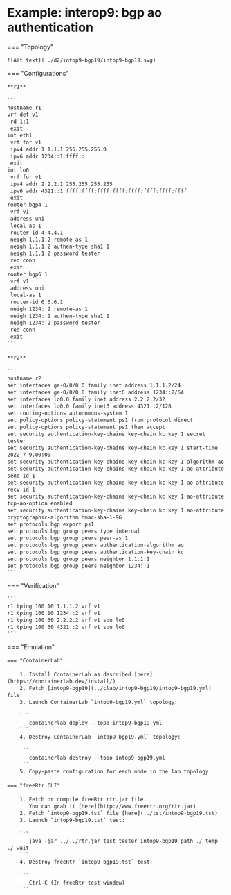 # Example: interop9: bgp ao authentication

=== "Topology"

    ![Alt text](../d2/intop9-bgp19/intop9-bgp19.svg)

=== "Configurations"

    **r1**

    ```
    hostname r1
    vrf def v1
     rd 1:1
     exit
    int eth1
     vrf for v1
     ipv4 addr 1.1.1.1 255.255.255.0
     ipv6 addr 1234::1 ffff::
     exit
    int lo0
     vrf for v1
     ipv4 addr 2.2.2.1 255.255.255.255
     ipv6 addr 4321::1 ffff:ffff:ffff:ffff:ffff:ffff:ffff:ffff
     exit
    router bgp4 1
     vrf v1
     address uni
     local-as 1
     router-id 4.4.4.1
     neigh 1.1.1.2 remote-as 1
     neigh 1.1.1.2 authen-type sha1 1
     neigh 1.1.1.2 password tester
     red conn
     exit
    router bgp6 1
     vrf v1
     address uni
     local-as 1
     router-id 6.6.6.1
     neigh 1234::2 remote-as 1
     neigh 1234::2 authen-type sha1 1
     neigh 1234::2 password tester
     red conn
     exit
    ```

    **r2**

    ```
    hostname r2
    set interfaces ge-0/0/0.0 family inet address 1.1.1.2/24
    set interfaces ge-0/0/0.0 family inet6 address 1234::2/64
    set interfaces lo0.0 family inet address 2.2.2.2/32
    set interfaces lo0.0 family inet6 address 4321::2/128
    set routing-options autonomous-system 1
    set policy-options policy-statement ps1 from protocol direct
    set policy-options policy-statement ps1 then accept
    set security authentication-key-chains key-chain kc key 1 secret tester
    set security authentication-key-chains key-chain kc key 1 start-time 2022-7-9.00:00
    set security authentication-key-chains key-chain kc key 1 algorithm ao
    set security authentication-key-chains key-chain kc key 1 ao-attribute send-id 1
    set security authentication-key-chains key-chain kc key 1 ao-attribute recv-id 1
    set security authentication-key-chains key-chain kc key 1 ao-attribute tcp-ao-option enabled
    set security authentication-key-chains key-chain kc key 1 ao-attribute cryptographic-algorithm hmac-sha-1-96
    set protocols bgp export ps1
    set protocols bgp group peers type internal
    set protocols bgp group peers peer-as 1
    set protocols bgp group peers authentication-algorithm ao
    set protocols bgp group peers authentication-key-chain kc
    set protocols bgp group peers neighbor 1.1.1.1
    set protocols bgp group peers neighbor 1234::1
    ```

=== "Verification"

    ```
    r1 tping 100 10 1.1.1.2 vrf v1
    r1 tping 100 10 1234::2 vrf v1
    r1 tping 100 60 2.2.2.2 vrf v1 sou lo0
    r1 tping 100 60 4321::2 vrf v1 sou lo0
    ```

=== "Emulation"

    === "ContainerLab"

        1. Install ContainerLab as described [here](https://containerlab.dev/install/)  
        2. Fetch [intop9-bgp19](../clab/intop9-bgp19/intop9-bgp19.yml) file  
        3. Launch ContainerLab `intop9-bgp19.yml` topology:  

        ```
           containerlab deploy --topo intop9-bgp19.yml  
        ```
        4. Destroy ContainerLab `intop9-bgp19.yml` topology:  

        ```
           containerlab destroy --topo intop9-bgp19.yml  
        ```
        5. Copy-paste configuration for each node in the lab topology

    === "freeRtr CLI"

        1. Fetch or compile freeRtr rtr.jar file.  
           You can grab it [here](http://www.freertr.org/rtr.jar)  
        2. Fetch `intop9-bgp19.tst` file [here](../tst/intop9-bgp19.tst)  
        3. Launch `intop9-bgp19.tst` test:  

        ```
           java -jar ../../rtr.jar test tester intop9-bgp19 path ./ temp ./ wait
        ```
        4. Destroy freeRtr `intop9-bgp19.tst` test:  

        ```
           Ctrl-C (In freeRtr test window)
        ```

